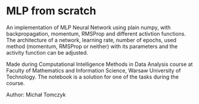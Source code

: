 # MLP from scratch
An implementation of MLP Neural Network using plain numpy, with backpropagation, momentum, RMSProp and different activtion functions. The architecture of a network, learning rate, number of epochs, used method (momentum, RMSProp or neither) with its parameters and the activity function can be adjusted.

Made during Computational Intelligence Methods in Data Analysis course at Faculty of Mathematics and Information Science, Warsaw University of Technology. The notebook is a solution for one of the tasks during the course.

Author: Michał Tomczyk
